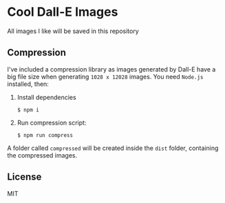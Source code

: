 # Cool Dall-E Images
All images I like will be saved in this repository

## Compression
I've included a compression library as images generated by Dall-E have a big file size when generating `1028 x 12028` images. You need `Node.js` installed, then:

1. Install dependencies
   ```
   $ npm i
   ```
2. Run compression script:
   ```
   $ npm run compress
   ```

A folder called `compressed` will be created inside the `dist` folder, containing the compressed images.

## License
MIT
